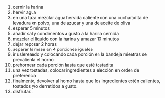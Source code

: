 1. cernir la harina
2. hervir agua
3. en una taza mezclar agua hervida caliente con una cucharadita de levadura en polvo, una de azucar y una de aceite de oliva
4. esperar 5 minutos
5. añadir sal y condimentos a gusto a la harina cernida
6. mezclar el líquido con la harina y amazar 10 minutos
7. dejar reposar 2 horas
8. separar la masa en 4 porciones iguales
9. ir uslereando y colocando cada porción en la bandeja mientras se precalienta el horno
10. prehornear cada porción hasta que esté tostadita
11. una vez tostadas, colocar ingredientes a elección en orden de preferencia
12. finalmente, devolver al horno hasta que los ingredientes estén calientes, tostados y/o derretidos a gusto.
13. disfrutar..